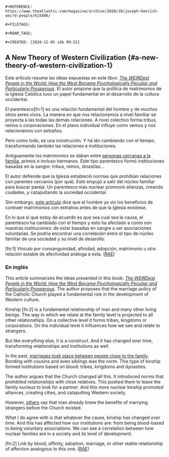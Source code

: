```{=org}
#+REFERENCE: https://www.theatlantic.com/magazine/archive/2020/10/joseph-henrich-weird-people/615496/
```
```{=org}
#+FILETAGS: 
```
```{=org}
#+ROAM_TAGS: 
```
```{=org}
#+CREATED: [2020-12-05 sáb 09:52]
```
## A New Theory of Western Civilization {#a-new-theory-of-western-civilization-1}

Este artículo resume las ideas expuestas en este libro: *[The WEIRDest
People in the World: How the West Became Psychologically Peculiar and
Particularly
Prosperous](https://www.goodreads.com/book/show/51710349-the-weirdest-people-in-the-world)*.
El autor propone que la política de matrimonios de la Iglesia Católica
tuvo un papel fundamental en el desarrollo de la cultura occidental.

El parentesco\[fn:1\] es una relación fundamental del hombre y de muchos
otros seres vivos. La manera en que nos relacionamos a nivel familiar se
proyecta a las todas las demás relaciones. A nivel colectivo forma
tribus, reinos o corporaciones. En el plano individual influye como
vemos y nos relacionamos con extraños.

Pero como todo, es una construción. Y ha ido cambiando con el tiempo,
transformando también las relaciones e instituciones.

Antiguamente los matrimonios se daban entre [personas cercanas a la
familia](https://es.wikipedia.org/wiki/Endogamia#Causa), primos e
incluso hermanos. Este tipo parentesco formó instituciones basadas en la
sangre: tribus, reinos, dinastías...

El autor defiende que la Iglesia estableció normas que prohibían
relaciones con parentes cercanos (por qué). Estó empujó a salir del
núcleo familiar para buscar pareja. Un parentesco más nuclear promovió
alianzas, creando ciudades, y catapultando la sociedad occidental.

Sim embargo, [este
artículo](https://elpais.com/elpais/2016/10/13/buenavida/1476373768_793920.html)
dice que el hombre ya vio los beneficios de contraer matrimonios con
extraños antes de que la Iglesia existiese.

En lo que sí que estoy de acuerdo es que sea cual sea la causa, el
parentesco ha cambiado con el tiempo y esto ha afectado a como son
nuestras instituciones: de estar basadas en sangre a ser asociaciones
voluntarias. Se podría encontrar una correlación entre el tipo de núcleo
familiar de una sociedad y su nivel de desarollo.

\[fn:1\] Vínculo por consanguinidad, afinidad, adopción, matrimonio u
otra relación estable de afectividad análoga a esta.
([RAE](https://dle.rae.es/parentesco))

### En inglés

This article summarizes the ideas presented in this book: *[The WEIRDest
People in the World: How the West Became Psychologically Peculiar and
Particularly
Prosperous](https://www.goodreads.com/book/show/51710349-the-weirdest-people-in-the-world)*.
The author proposes that the marriage policy of the Catholic Church
played a fundamental role in the development of Western culture.

Kinship \[fn:2\] is a fundamental relationship of man and many other
living beings. The way in which we relate at the family level is
projected to all other relationships. On a collective level it forms
tribes, kingdoms or corporations. On the individual level it influences
how we see and relate to strangers.

But like everything else, it is a construct. And it has changed over
time, transforming relationships and institutions as well.

In the past, [marriages took place between people close to the
family](https://es.wikipedia.org/wiki/Endogamia#Causa). Bonding with
cousins and even siblings was the norm. This type of kinship formed
institutions based on blood: tribes, kingdoms and dynasties.

The author argues that the Church changed all this. It introduced norms
that prohibited relationships with close relatives. This pushed them to
leave the family nucleus to look for a partner. And this more nuclear
kinship promoted alliances, creating cities, and catapulting Western
society.

However,
[others](https://elpais.com/elpais/2016/10/13/buenavida/1476373768_793920.html)
say that man already knew the benefits of marrying strangers before the
Church existed.

What I do agree with is that whatever the cause, kinship has changed
over time. And this has affected how our institutions are: from being
blood-based to being voluntary associations. We can see a correlation
between how nuclear families are in a society and its level of
development.

\[fn:2\] Link by blood, affinity, adoption, marriage, or other stable
relationship of affection analogous to this one.
([RAE](https://dle.rae.es/parentesco))
